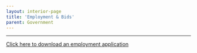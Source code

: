 ```yaml
---
layout: interior-page
title: 'Employment & Bids'
parent: Government
---
```


---

[Click here to download an employment application](http://static.rutherford-nj.com/borough-clerk/permits-licenses/Employment%20Application.pdf)
